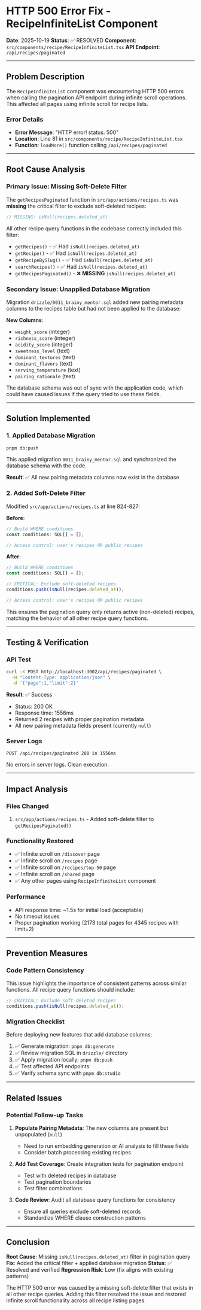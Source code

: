 # HTTP 500 Error Fix - RecipeInfiniteList Component

**Date**: 2025-10-19
**Status**: ✅ RESOLVED
**Component**: `src/components/recipe/RecipeInfiniteList.tsx`
**API Endpoint**: `/api/recipes/paginated`

---

## Problem Description

The `RecipeInfiniteList` component was encountering HTTP 500 errors when calling the pagination API endpoint during infinite scroll operations. This affected all pages using infinite scroll for recipe lists.

### Error Details
- **Error Message**: "HTTP error! status: 500"
- **Location**: Line 81 in `src/components/recipe/RecipeInfiniteList.tsx`
- **Function**: `loadMore()` function calling `/api/recipes/paginated`

---

## Root Cause Analysis

### Primary Issue: Missing Soft-Delete Filter
The `getRecipesPaginated` function in `src/app/actions/recipes.ts` was **missing** the critical filter to exclude soft-deleted recipes:

```typescript
// MISSING: isNull(recipes.deleted_at)
```

All other recipe query functions in the codebase correctly included this filter:
- `getRecipes()` - ✅ Had `isNull(recipes.deleted_at)`
- `getRecipe()` - ✅ Had `isNull(recipes.deleted_at)`
- `getRecipeBySlug()` - ✅ Had `isNull(recipes.deleted_at)`
- `searchRecipes()` - ✅ Had `isNull(recipes.deleted_at)`
- `getRecipesPaginated()` - ❌ **MISSING** `isNull(recipes.deleted_at)`

### Secondary Issue: Unapplied Database Migration
Migration `drizzle/0011_brainy_mentor.sql` added new pairing metadata columns to the recipes table but had not been applied to the database:

**New Columns**:
- `weight_score` (integer)
- `richness_score` (integer)
- `acidity_score` (integer)
- `sweetness_level` (text)
- `dominant_textures` (text)
- `dominant_flavors` (text)
- `serving_temperature` (text)
- `pairing_rationale` (text)

The database schema was out of sync with the application code, which could have caused issues if the query tried to use these fields.

---

## Solution Implemented

### 1. Applied Database Migration
```bash
pnpm db:push
```

This applied migration `0011_brainy_mentor.sql` and synchronized the database schema with the code.

**Result**: ✅ All new pairing metadata columns now exist in the database

### 2. Added Soft-Delete Filter
Modified `src/app/actions/recipes.ts` at line 824-827:

**Before**:
```typescript
// Build WHERE conditions
const conditions: SQL[] = [];

// Access control: user's recipes OR public recipes
```

**After**:
```typescript
// Build WHERE conditions
const conditions: SQL[] = [];

// CRITICAL: Exclude soft-deleted recipes
conditions.push(isNull(recipes.deleted_at));

// Access control: user's recipes OR public recipes
```

This ensures the pagination query only returns active (non-deleted) recipes, matching the behavior of all other recipe query functions.

---

## Testing & Verification

### API Test
```bash
curl -X POST http://localhost:3002/api/recipes/paginated \
  -H "Content-Type: application/json" \
  -d '{"page":1,"limit":2}'
```

**Result**: ✅ Success
- Status: 200 OK
- Response time: 1556ms
- Returned 2 recipes with proper pagination metadata
- All new pairing metadata fields present (currently `null`)

### Server Logs
```
POST /api/recipes/paginated 200 in 1556ms
```

No errors in server logs. Clean execution.

---

## Impact Analysis

### Files Changed
1. `src/app/actions/recipes.ts` - Added soft-delete filter to `getRecipesPaginated()`

### Functionality Restored
- ✅ Infinite scroll on `/discover` page
- ✅ Infinite scroll on `/recipes` page
- ✅ Infinite scroll on `/recipes/top-50` page
- ✅ Infinite scroll on `/shared` page
- ✅ Any other pages using `RecipeInfiniteList` component

### Performance
- API response time: ~1.5s for initial load (acceptable)
- No timeout issues
- Proper pagination working (2173 total pages for 4345 recipes with limit=2)

---

## Prevention Measures

### Code Pattern Consistency
This issue highlights the importance of consistent patterns across similar functions. All recipe query functions should include:

```typescript
// CRITICAL: Exclude soft-deleted recipes
conditions.push(isNull(recipes.deleted_at));
```

### Migration Checklist
Before deploying new features that add database columns:
1. ✅ Generate migration: `pnpm db:generate`
2. ✅ Review migration SQL in `drizzle/` directory
3. ✅ Apply migration locally: `pnpm db:push`
4. ✅ Test affected API endpoints
5. ✅ Verify schema sync with `pnpm db:studio`

---

## Related Issues

### Potential Follow-up Tasks
1. **Populate Pairing Metadata**: The new columns are present but unpopulated (`null`)
   - Need to run embedding generation or AI analysis to fill these fields
   - Consider batch processing existing recipes

2. **Add Test Coverage**: Create integration tests for pagination endpoint
   - Test with deleted recipes in database
   - Test pagination boundaries
   - Test filter combinations

3. **Code Review**: Audit all database query functions for consistency
   - Ensure all queries exclude soft-deleted records
   - Standardize WHERE clause construction patterns

---

## Conclusion

**Root Cause**: Missing `isNull(recipes.deleted_at)` filter in pagination query
**Fix**: Added the critical filter + applied database migration
**Status**: ✅ Resolved and verified
**Regression Risk**: Low (fix aligns with existing patterns)

The HTTP 500 error was caused by a missing soft-delete filter that exists in all other recipe queries. Adding this filter resolved the issue and restored infinite scroll functionality across all recipe listing pages.
